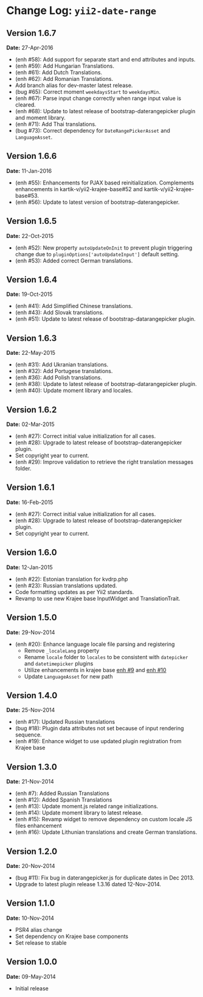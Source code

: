Change Log: `yii2-date-range`
=============================

## Version 1.6.7

**Date:** 27-Apr-2016

- (enh #58): Add support for separate start and end attributes and inputs.
- (enh #59): Add Hungarian Translations.
- (enh #61): Add Dutch Translations.
- (enh #62): Add Romanian Translations.
- Add branch alias for dev-master latest release.
- (bug #65): Correct moment `weekdaysStart` to `weekdaysMin`.
- (enh #67): Parse input change correctly when range input value is cleared.
- (enh #68): Update to latest release of bootstrap-daterangepicker plugin and moment library.
- (enh #71): Add Thai translations.
- (bug #73): Correct dependency for `DateRangePickerAsset` and `LanguageAsset`.

## Version 1.6.6

**Date:** 11-Jan-2016

- (enh #55): Enhancements for PJAX based reinitialization. Complements enhancements in kartik-v/yii2-krajee-base#52 and kartik-v/yii2-krajee-base#53.
- (enh #56): Update to latest version of bootstrap-daterangepicker.

## Version 1.6.5

**Date:** 22-Oct-2015

- (enh #52): New property `autoUpdateOnInit` to prevent plugin triggering change due to `pluginOptions['autoUpdateInput']` default setting.
- (enh #53): Added correct German translations.

## Version 1.6.4

**Date:** 19-Oct-2015

- (enh #41): Add Simplified Chinese translations.
- (enh #43): Add Slovak translations.
- (enh #51): Update to latest release of bootstrap-datarangepicker plugin.

## Version 1.6.3

**Date:** 22-May-2015

- (enh #31): Add Ukranian translations.
- (enh #32): Add Portugese translations.
- (enh #36): Add Polish translations.
- (enh #38): Update to latest release of bootstrap-datarangepicker plugin.
- (enh #40): Update moment library and locales.

## Version 1.6.2

**Date:** 02-Mar-2015

- (enh #27): Correct initial value initialization for all cases.
- (enh #28): Upgrade to latest release of bootstrap-daterangepicker plugin.
- Set copyright year to current.
- (enh #29): Improve validation to retrieve the right translation messages folder.

## Version 1.6.1

**Date:** 16-Feb-2015

- (enh #27): Correct initial value initialization for all cases.
- (enh #28): Upgrade to latest release of bootstrap-daterangepicker plugin.
- Set copyright year to current.

## Version 1.6.0

**Date:** 12-Jan-2015

- (enh #22): Estonian translation for kvdrp.php
- (enh #23): Russian translations updated.
- Code formatting updates as per Yii2 standards.
- Revamp to use new Krajee base InputWidget and TranslationTrait.

## Version 1.5.0

**Date:** 29-Nov-2014

- (enh #20): Enhance language locale file parsing and registering
    - Remove `_localeLang` property
    - Rename `locale` folder to `locales` to be consistent with `datepicker` and `datetimepicker` plugins
    - Utilize enhancements in krajee base [enh #9](https://github.com/kartik-v/yii2-krajee-base/issues/9) and  [enh #10 ](https://github.com/kartik-v/yii2-krajee-base/issues/10) 
    - Update `LanguageAsset` for new path

## Version 1.4.0

**Date:** 25-Nov-2014

- (enh #17): Updated Russian translations
- (bug #18): Plugin data attributes not set because of input rendering sequence.
- (enh #19): Enhance widget to use updated plugin registration from Krajee base 

## Version 1.3.0

**Date:** 21-Nov-2014

- (enh #7): Added Russian Translations
- (enh #12): Added Spanish Translations
- (enh #13): Update moment.js related range initializations.
- (enh #14): Update moment library to latest release.
- (enh #15): Revamp widget to remove dependency on custom locale JS files enhancement
- (enh #16): Update Lithunian translations and create German translations.

## Version 1.2.0

**Date:** 20-Nov-2014

- (bug #11): Fix bug in daterangepicker.js for duplicate dates in Dec 2013.
- Upgrade to latest plugin release 1.3.16 dated 12-Nov-2014.

## Version 1.1.0

**Date:** 10-Nov-2014

- PSR4 alias change
- Set dependency on Krajee base components
- Set release to stable

## Version 1.0.0

**Date:** 09-May-2014

- Initial release